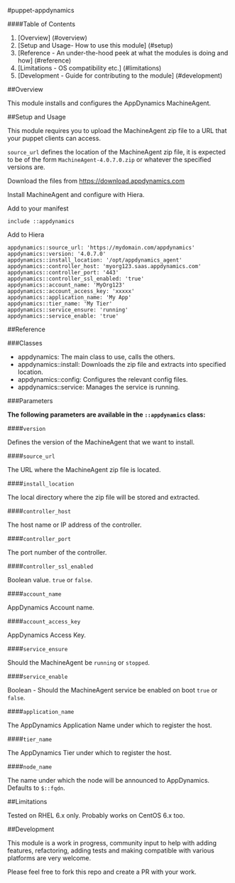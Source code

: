 #puppet-appdynamics

####Table of Contents

1. [Overview] (#overview)
3. [Setup and Usage- How to use this module] (#setup)
4. [Reference - An under-the-hood peek at what the modules is doing and how] (#reference)
2. [Limitations - OS compatibility etc.] (#limitations)
5. [Development - Guide for contributing to the module] (#development)

##Overview

This module installs and configures the AppDynamics MachineAgent.

##Setup and Usage

This module requires you to upload the MachineAgent zip file to a URL that your puppet clients can access.

```source_url``` defines the location of the MachineAgent zip file, it is expected to be of the form ```MachineAgent-4.0.7.0.zip``` or whatever the specified versions are.

Download the files from https://download.appdynamics.com

Install MachineAgent and configure with Hiera.

Add to your manifest
```
include ::appdynamics
```

Add to Hiera
```
appdynamics::source_url: 'https://mydomain.com/appdynamics'
appdynamics::version: '4.0.7.0'
appdynamics::install_location: '/opt/appdynamics_agent'
appdynamics::controller_host: 'myorg123.saas.appdynamics.com'
appdynamics::controller_port: '443'
appdynamics::controller_ssl_enabled: 'true'
appdynamics::account_name: 'MyOrg123'
appdynamics::account_access_key: 'xxxxx'
appdynamics::application_name: 'My App'
appdynamics::tier_name: 'My Tier'
appdynamics::service_ensure: 'running'
appdynamics::service_enable: 'true'
```

##Reference

###Classes

* appdynamics: The main class to use, calls the others.
* appdynamics::install: Downloads the zip file and extracts into specified location.
* appdynamics::config: Configures the relevant config files.
* appdynamics::service: Manages the service is running.

###Parameters

**The following parameters are available in the `::appdynamics` class:**

####`version`

Defines the version of the MachineAgent that we want to install.

####`source_url`

The URL where the MachineAgent zip file is located.

####`install_location`

The local directory where the zip file will be stored and extracted.

####`controller_host`

The host name or IP address of the controller.

####`controller_port`

The port number of the controller.

####`controller_ssl_enabled`

Boolean value. `true` or `false`.

####`account_name`

AppDynamics Account name.

####`account_access_key`

AppDynamics Access Key.

####`service_ensure`

Should the MachineAgent be `running` or `stopped`.

####`service_enable`

Boolean - Should the MachineAgent service be enabled on boot `true` or `false`.

####`application_name`

The AppDynamics Application Name under which to register the host.

####`tier_name`

The AppDynamics Tier under which to register the host.

####`node_name`

The name under which the node will be announced to AppDynamics.  Defaults to `$::fqdn`.

##Limitations

Tested on RHEL 6.x only.  Probably works on CentOS 6.x too.

##Development

This module is a work in progress, community input to help with adding features, refactoring, adding tests and making compatible with various platforms are very welcome.

Please feel free to fork this repo and create a PR with your work.
